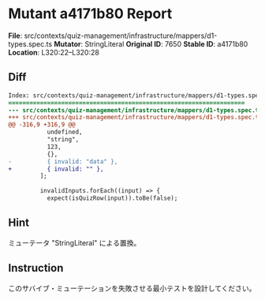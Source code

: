 # Mutant a4171b80 Report

**File**: src/contexts/quiz-management/infrastructure/mappers/d1-types.spec.ts
**Mutator**: StringLiteral
**Original ID**: 7650
**Stable ID**: a4171b80
**Location**: L320:22–L320:28

## Diff

```diff
Index: src/contexts/quiz-management/infrastructure/mappers/d1-types.spec.ts
===================================================================
--- src/contexts/quiz-management/infrastructure/mappers/d1-types.spec.ts	original
+++ src/contexts/quiz-management/infrastructure/mappers/d1-types.spec.ts	mutated #7650
@@ -316,9 +316,9 @@
           undefined,
           "string",
           123,
           {},
-          { invalid: "data" },
+          { invalid: "" },
         ];
 
         invalidInputs.forEach((input) => {
           expect(isQuizRow(input)).toBe(false);
```

## Hint

ミューテータ "StringLiteral" による置換。

## Instruction

このサバイブ・ミューテーションを失敗させる最小テストを設計してください。
